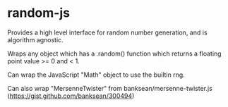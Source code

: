 # random-js
Provides a high level interface for random number generation, and is algorithm agnostic.

Wraps any object which has a .random() function which returns a floating point value >= 0 and < 1.

Can wrap the JavaScript "Math" object to use the builtin rng.

Can also wrap "MersenneTwister" from banksean/mersenne-twister.js (https://gist.github.com/banksean/300494)
